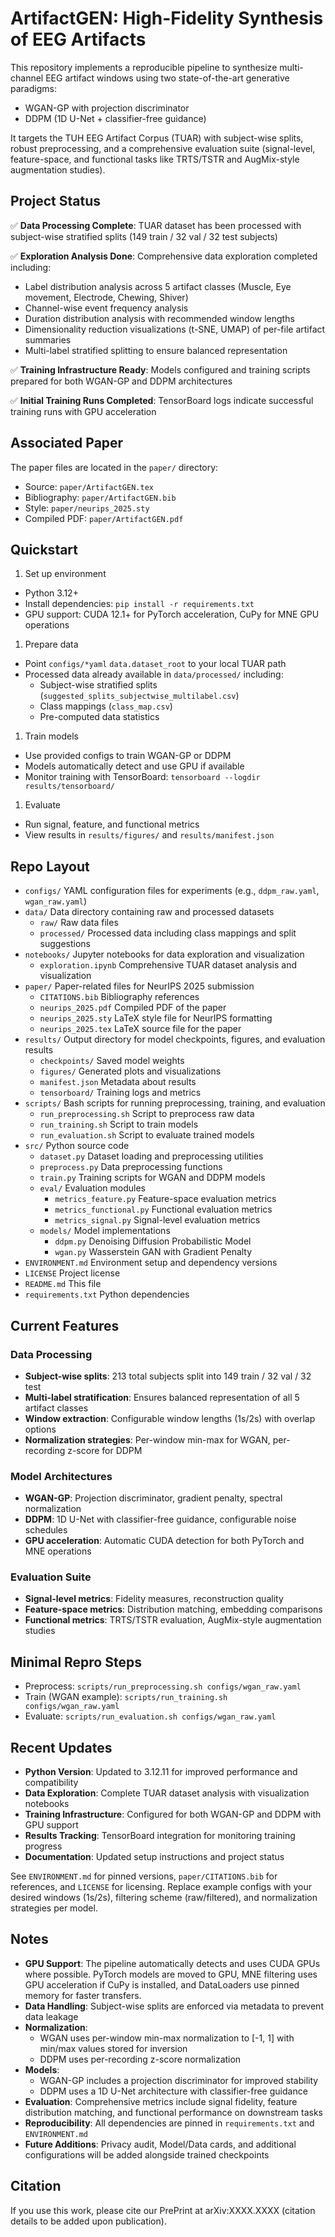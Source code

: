 # ArtifactGEN: High-Fidelity Synthesis of EEG Artifacts

This repository implements a reproducible pipeline to synthesize multi-channel EEG artifact windows using two state-of-the-art generative paradigms:

- WGAN-GP with projection discriminator
- DDPM (1D U-Net + classifier-free guidance)

It targets the TUH EEG Artifact Corpus (TUAR) with subject-wise splits, robust preprocessing, and a comprehensive evaluation suite (signal-level, feature-space, and functional tasks like TRTS/TSTR and AugMix-style augmentation studies).

## Project Status

✅ **Data Processing Complete**: TUAR dataset has been processed with subject-wise stratified splits (149 train / 32 val / 32 test subjects)

✅ **Exploration Analysis Done**: Comprehensive data exploration completed including:

- Label distribution analysis across 5 artifact classes (Muscle, Eye movement, Electrode, Chewing, Shiver)
- Channel-wise event frequency analysis
- Duration distribution analysis with recommended window lengths
- Dimensionality reduction visualizations (t-SNE, UMAP) of per-file artifact summaries
- Multi-label stratified splitting to ensure balanced representation

✅ **Training Infrastructure Ready**: Models configured and training scripts prepared for both WGAN-GP and DDPM architectures

✅ **Initial Training Runs Completed**: TensorBoard logs indicate successful training runs with GPU acceleration

## Associated Paper

The paper files are located in the `paper/` directory:

- Source: `paper/ArtifactGEN.tex`
- Bibliography: `paper/ArtifactGEN.bib`
- Style: `paper/neurips_2025.sty`
- Compiled PDF: `paper/ArtifactGEN.pdf`

## Quickstart

1) Set up environment

- Python 3.12+
- Install dependencies: `pip install -r requirements.txt`
- GPU support: CUDA 12.1+ for PyTorch acceleration, CuPy for MNE GPU operations

1) Prepare data

- Point `configs/*yaml` `data.dataset_root` to your local TUAR path
- Processed data already available in `data/processed/` including:
  - Subject-wise stratified splits (`suggested_splits_subjectwise_multilabel.csv`)
  - Class mappings (`class_map.csv`)
  - Pre-computed data statistics

1) Train models

- Use provided configs to train WGAN-GP or DDPM
- Models automatically detect and use GPU if available
- Monitor training with TensorBoard: `tensorboard --logdir results/tensorboard/`

1) Evaluate

- Run signal, feature, and functional metrics
- View results in `results/figures/` and `results/manifest.json`

## Repo Layout

- `configs/`           YAML configuration files for experiments (e.g., `ddpm_raw.yaml`, `wgan_raw.yaml`)
- `data/`              Data directory containing raw and processed datasets
  - `raw/`             Raw data files
  - `processed/`       Processed data including class mappings and split suggestions
- `notebooks/`         Jupyter notebooks for data exploration and visualization
  - `exploration.ipynb` Comprehensive TUAR dataset analysis and visualization
- `paper/`             Paper-related files for NeurIPS 2025 submission
  - `CITATIONS.bib`    Bibliography references
  - `neurips_2025.pdf` Compiled PDF of the paper
  - `neurips_2025.sty` LaTeX style file for NeurIPS formatting
  - `neurips_2025.tex` LaTeX source file for the paper
- `results/`           Output directory for model checkpoints, figures, and evaluation results
  - `checkpoints/`     Saved model weights
  - `figures/`         Generated plots and visualizations
  - `manifest.json`    Metadata about results
  - `tensorboard/`     Training logs and metrics
- `scripts/`           Bash scripts for running preprocessing, training, and evaluation
  - `run_preprocessing.sh` Script to preprocess raw data
  - `run_training.sh`      Script to train models
  - `run_evaluation.sh`    Script to evaluate trained models
- `src/`               Python source code
  - `dataset.py`       Dataset loading and preprocessing utilities
  - `preprocess.py`    Data preprocessing functions
  - `train.py`         Training scripts for WGAN and DDPM models
  - `eval/`            Evaluation modules
    - `metrics_feature.py`   Feature-space evaluation metrics
    - `metrics_functional.py` Functional evaluation metrics
    - `metrics_signal.py`     Signal-level evaluation metrics
  - `models/`          Model implementations
    - `ddpm.py`        Denoising Diffusion Probabilistic Model
    - `wgan.py`        Wasserstein GAN with Gradient Penalty
- `ENVIRONMENT.md`     Environment setup and dependency versions
- `LICENSE`            Project license
- `README.md`          This file
- `requirements.txt`   Python dependencies


## Current Features

### Data Processing

- **Subject-wise splits**: 213 total subjects split into 149 train / 32 val / 32 test
- **Multi-label stratification**: Ensures balanced representation of all 5 artifact classes
- **Window extraction**: Configurable window lengths (1s/2s) with overlap options
- **Normalization strategies**: Per-window min-max for WGAN, per-recording z-score for DDPM

### Model Architectures

- **WGAN-GP**: Projection discriminator, gradient penalty, spectral normalization
- **DDPM**: 1D U-Net with classifier-free guidance, configurable noise schedules
- **GPU acceleration**: Automatic CUDA detection for both PyTorch and MNE operations

### Evaluation Suite

- **Signal-level metrics**: Fidelity measures, reconstruction quality
- **Feature-space metrics**: Distribution matching, embedding comparisons
- **Functional metrics**: TRTS/TSTR evaluation, AugMix-style augmentation studies

## Minimal Repro Steps

- Preprocess: `scripts/run_preprocessing.sh configs/wgan_raw.yaml`
- Train (WGAN example): `scripts/run_training.sh configs/wgan_raw.yaml`
- Evaluate: `scripts/run_evaluation.sh configs/wgan_raw.yaml`

## Recent Updates

- **Python Version**: Updated to 3.12.11 for improved performance and compatibility
- **Data Exploration**: Complete TUAR dataset analysis with visualization notebooks
- **Training Infrastructure**: Configured for both WGAN-GP and DDPM with GPU support
- **Results Tracking**: TensorBoard integration for monitoring training progress
- **Documentation**: Updated setup instructions and project status

See `ENVIRONMENT.md` for pinned versions, `paper/CITATIONS.bib` for references, and `LICENSE` for licensing. Replace example configs with your desired windows (1s/2s), filtering scheme (raw/filtered), and normalization strategies per model.

## Notes

- **GPU Support**: The pipeline automatically detects and uses CUDA GPUs where possible. PyTorch models are moved to GPU, MNE filtering uses GPU acceleration if CuPy is installed, and DataLoaders use pinned memory for faster transfers.
- **Data Handling**: Subject-wise splits are enforced via metadata to prevent data leakage
- **Normalization**:
  - WGAN uses per-window min-max normalization to [-1, 1] with min/max values stored for inversion
  - DDPM uses per-recording z-score normalization
- **Models**:
  - WGAN-GP includes a projection discriminator for improved stability
  - DDPM uses a 1D U-Net architecture with classifier-free guidance
- **Evaluation**: Comprehensive metrics include signal fidelity, feature distribution matching, and functional performance on downstream tasks
- **Reproducibility**: All dependencies are pinned in `requirements.txt` and `ENVIRONMENT.md`
- **Future Additions**: Privacy audit, Model/Data cards, and additional configurations will be added alongside trained checkpoints

## Citation

If you use this work, please cite our PrePrint at arXiv:XXXX.XXXX (citation details to be added upon publication).

